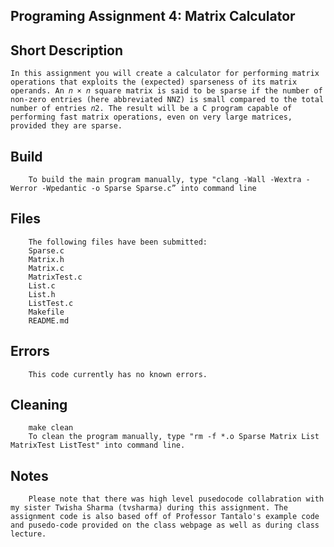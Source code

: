 ## Programing Assignment 4: Matrix Calculator

## Short Description
    In this assignment you will create a calculator for performing matrix operations that exploits the (expected) sparseness of its matrix operands. An 𝑛 × 𝑛 square matrix is said to be sparse if the number of non-zero entries (here abbreviated NNZ) is small compared to the total number of entries 𝑛2. The result will be a C program capable of performing fast matrix operations, even on very large matrices, provided they are sparse. 

## Build 
        To build the main program manually, type "clang -Wall -Wextra -Werror -Wpedantic -o Sparse Sparse.c” into command line

## Files
        The following files have been submitted:
        Sparse.c
        Matrix.h
        Matrix.c
        MatrixTest.c
        List.c
        List.h
        ListTest.c
        Makefile
        README.md

## Errors
        This code currently has no known errors.

## Cleaning
        make clean
        To clean the program manually, type "rm -f *.o Sparse Matrix List MatrixTest ListTest" into command line. 

## Notes
        Please note that there was high level pusedocode collabration with my sister Twisha Sharma (tvsharma) during this assignment. The assignment code is also based off of Professor Tantalo's example code and pusedo-code provided on the class webpage as well as during class lecture.
